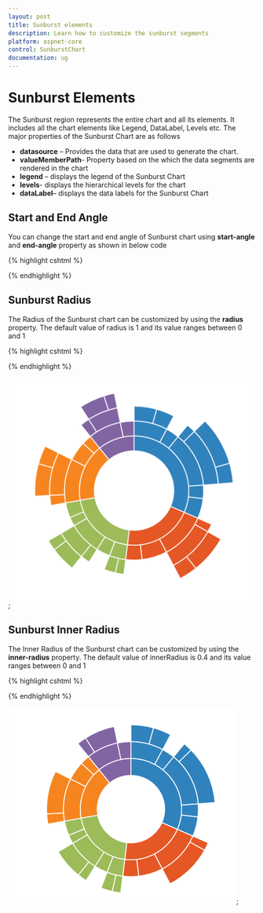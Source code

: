 ```yaml
---
layout: post
title: Sunburst elements 
description: Learn how to customize the sunburst segments 
platform: aspnet-core
control: SunburstChart
documentation: ug
---
```

 
# Sunburst Elements

The Sunburst region represents the entire chart and all its elements. It includes all the chart elements like Legend, DataLabel, Levels etc. The major properties of the Sunburst Chart are as follows

* **datasource** – Provides the data that are used to generate the chart.
* **valueMemberPath**- Property based on the which the data segments are rendered in the chart 
* **legend** – displays the legend of the Sunburst Chart
* **levels**- displays the hierarchical levels for the chart 
* **dataLabel**– displays the data labels for the Sunburst Chart

## Start and End Angle

You can change the start and end angle of Sunburst chart using **start-angle** and **end-angle** property as shown in below code

{% highlight cshtml %}

<ej-sunburstchart id="SunburstChart" start-angle="-90" end-angle="90">
<ej-sunburstchart>

{% endhighlight %}

## Sunburst Radius

 The Radius of the Sunburst chart can be customized by using the **radius** property. The default value of radius is 1 and its value ranges between 0 and 1 

{% highlight cshtml %}

<ej-sunburstchart id="SunburstChart" radius="0.8">
<ej-sunburstchart>

{% endhighlight %}

![](Regions_images/Regions_img1.png);

 ## Sunburst Inner Radius
 
 The Inner Radius of the Sunburst chart can be customized by using the **inner-radius** property. The default value of innerRadius is 0.4 and its value ranges between 0 and 1 

{% highlight cshtml %}

<ej-sunburstchart id="SunburstChart" inner-radius="0.5">
<ej-sunburstchart>

{% endhighlight %}

![](Regions_images/Regions_img2.png);




